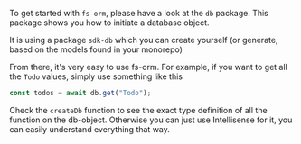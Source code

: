 To get started with `fs-orm`, please have a look at the `db` package. This package shows you how to initiate a database object.

It is using a package `sdk-db` which you can create yourself (or generate, based on the models found in your monorepo)

From there, it's very easy to use fs-orm. For example, if you want to get all the `Todo` values, simply use something like this

```ts
const todos = await db.get("Todo");
```

Check the `createDb` function to see the exact type definition of all the function on the db-object. Otherwise you can just use Intellisense for it, you can easily understand everything that way.
